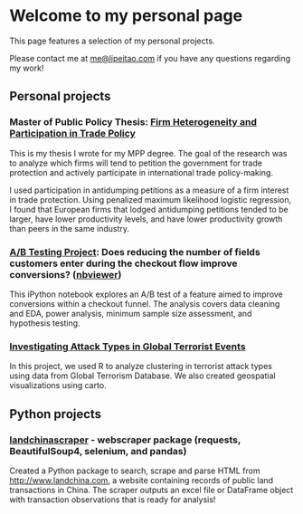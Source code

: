 # Welcome to my personal page
This page features a selection of my personal projects.

Please contact me at <me@lipeitao.com> if you have any questions regarding my work!

## Personal projects

### Master of Public Policy Thesis: [Firm Heterogeneity and Participation in Trade Policy](https://repository.library.georgetown.edu/handle/10822/1043955)

This is my thesis I wrote for my MPP degree. The goal of the research was to analyze which firms will tend to petition the government for trade protection and actively participate in international trade policy-making.

I used participation in antidumping petitions as a measure of a firm interest in trade protection.  Using penalized maximum likelihood logistic regression, I found  that European firms that lodged antidumping petitions tended to be larger, have lower productivity levels, and have lower productivity growth than peers in the same industry.

### [A/B Testing Project](https://github.com/liptao/A-B-Testing-Project): Does reducing the number of fields customers enter during the checkout flow improve conversions? ([nbviewer](https://nbviewer.jupyter.org/github/liptao/A-B-Testing-Project/blob/master/AB%20Test%20Notebook.ipynb))
This iPython notebook explores an A/B test of a feature aimed to improve conversions within a checkout funnel. The analysis covers data cleaning and EDA, power analysis, minimum sample size assessment, and hypothesis testing.

### [Investigating Attack Types in Global Terrorist Events](https://github.com/liptao/global-terrorism)

In this project, we used R to analyze clustering in terrorist attack types using data from Global Terrorism Database. We also created geospatial visualizations using carto.

## Python projects

### [landchinascraper](https://github.com/liptao/landchinascraper) - webscraper package (requests, BeautifulSoup4, selenium, and pandas)
Created a Python package to search, scrape and parse HTML from http://www.landchina.com, a website containing records of public land transactions in China. The scraper outputs an excel file or DataFrame object with transaction observations that is ready for analysis!
